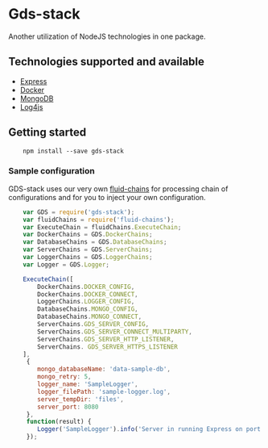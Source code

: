 # Gds-stack

Another utilization of NodeJS technologies in one package.
## Technologies supported and available
- [Express](http://expressjs.com/)
- [Docker](https://www.docker.com/)
- [MongoDB](https://www.mongodb.com/)
- [Log4js](https://www.npmjs.com/package/log4js)

## Getting started

```
    npm install --save gds-stack
```

### Sample configuration

GDS-stack uses our very own [fluid-chains](https://rickzx98.github.io/fluid-chains/) for processing chain of configurations and for you to inject your own configuration.


```javascript
    var GDS = require('gds-stack');
    var fluidChains = require('fluid-chains');
    var ExecuteChain = fluidChains.ExecuteChain;
    var DockerChains = GDS.DockerChains;
    var DatabaseChains = GDS.DatabaseChains;
    var ServerChains = GDS.ServerChains;
    var LoggerChains = GDS.LoggerChains;
    var Logger = GDS.Logger;

    ExecuteChain([
        DockerChains.DOCKER_CONFIG,
        DockerChains.DOCKER_CONNECT,
        LoggerChains.LOGGER_CONFIG,
        DatabaseChains.MONGO_CONFIG,
        DatabaseChains.MONGO_CONNECT,
        ServerChains.GDS_SERVER_CONFIG,
        ServerChains.GDS_SERVER_CONNECT_MULTIPARTY,
        ServerChains.GDS_SERVER_HTTP_LISTENER,
        ServerChains. GDS_SERVER_HTTPS_LISTENER
    ],
     {
        mongo_databaseName: 'data-sample-db',
        mongo_retry: 5,
        logger_name: 'SampleLogger',
        logger_filePath: 'sample-logger.log',
        server_tempDir: 'files',
        server_port: 8080
     },
     function(result) {
        Logger('SampleLogger').info('Server in running Express on port 8080');
     });  


```